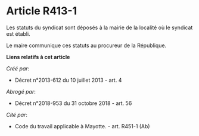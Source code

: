 # Article R413-1

Les statuts du syndicat sont déposés à la mairie de la localité où le syndicat est établi. 

Le maire communique ces statuts au procureur de la République.

**Liens relatifs à cet article**

_Créé par_:

  - Décret n°2013-612 du 10 juillet 2013 - art. 4

_Abrogé par_:

  - Décret n°2018-953 du 31 octobre 2018 - art. 56

_Cité par_:

  - Code du travail applicable à Mayotte. - art. R451-1 (Ab)
